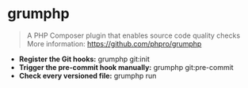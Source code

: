 # grumphp
> A PHP Composer plugin that enables source code quality checks
> More information: <https://github.com/phpro/grumphp>
- **Register the Git hooks:**
grumphp git:init
- **Trigger the pre-commit hook manually:**
grumphp git:pre-commit
- **Check every versioned file:**
grumphp run
